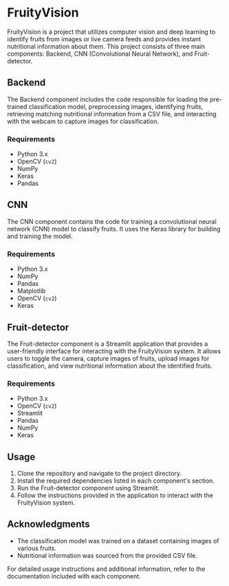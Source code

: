 # FruityVision
FruityVision is a project that utilizes computer vision and deep learning to identify fruits from images or live camera feeds and provides instant nutritional information about them. This project consists of three main components: Backend, CNN (Convolutional Neural Network), and Fruit-detector.

## Backend
The Backend component includes the code responsible for loading the pre-trained classification model, preprocessing images, identifying fruits, retrieving matching nutritional information from a CSV file, and interacting with the webcam to capture images for classification.

### Requirements
- Python 3.x
- OpenCV (`cv2`)
- NumPy
- Keras
- Pandas

## CNN
The CNN component contains the code for training a convolutional neural network (CNN) model to classify fruits. It uses the Keras library for building and training the model.

### Requirements
- Python 3.x
- NumPy
- Pandas
- Matplotlib
- OpenCV (`cv2`)
- Keras

## Fruit-detector
The Fruit-detector component is a Streamlit application that provides a user-friendly interface for interacting with the FruityVision system. It allows users to toggle the camera, capture images of fruits, upload images for classification, and view nutritional information about the identified fruits.

### Requirements
- Python 3.x
- OpenCV (`cv2`)
- Streamlit
- Pandas
- NumPy
- Keras

## Usage
1. Clone the repository and navigate to the project directory.
2. Install the required dependencies listed in each component's section.
3. Run the Fruit-detector component using Streamlit.
4. Follow the instructions provided in the application to interact with the FruityVision system.

## Acknowledgments
- The classification model was trained on a dataset containing images of various fruits.
- Nutritional information was sourced from the provided CSV file.

For detailed usage instructions and additional information, refer to the documentation included with each component.


